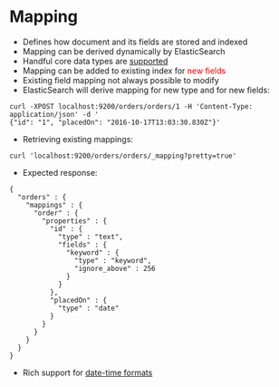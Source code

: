 # Mapping #

* Defines how document and its fields are stored and indexed
* Mapping can be derived dynamically by ElasticSearch
* Handful core data types are <a href="https://www.elastic.co/guide/en/elasticsearch/reference/current/mapping-types.html" target="_blank">supported</a>
* Mapping can be added to existing index for <a style="color:red">new fields</a>
* Existing field mapping not always possible to modify
* ElasticSearch will derive mapping for new type and for new fields:
```
curl -XPOST localhost:9200/orders/orders/1 -H 'Content-Type: application/json' -d '
{"id": "1", "placedOn": "2016-10-17T13:03:30.830Z"}'
```
* Retrieving existing mappings:
```
curl 'localhost:9200/orders/orders/_mapping?pretty=true'
```
* Expected response:
```
{
  "orders" : {
    "mappings" : {
      "order" : {
        "properties" : {
          "id" : {
            "type" : "text",
            "fields" : {
              "keyword" : {
                "type" : "keyword",
                "ignore_above" : 256
              }
            }
          },
          "placedOn" : {
            "type" : "date"
          }
        }
      }
    }
  }
}

```
* Rich support for <a href="https://www.elastic.co/guide/en/elasticsearch/reference/current/mapping-date-format.html#built-in-date-formats" target="_blank">date-time formats</a>
